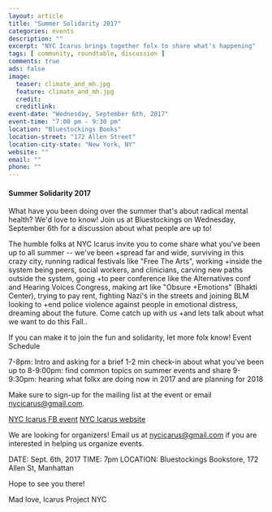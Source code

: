 ```yaml
---
layout: article
title: "Summer Solidarity 2017"
categories: events
description: ""
excerpt: "NYC Icarus brings together folx to share what's happening"
tags: [ community, roundtable, discussion ]
comments: true
ads: false
image:
  teaser: climate_and_mh.jpg
  feature: climate_and_mh.jpg
  credit: 
  creditlink: 
event-date: "Wednesday, September 6th, 2017"
event-time: "7:00 pm - 9:30 pm"
location: "Bluestockings Books"
location-street: "172 Allen Street"
location-city-state: "New York, NY"
website: ""
email: ""
phone: ""
---
```


#### Summer Solidarity 2017

What have you been doing over the summer that's about radical mental health? We'd love to know!
Join us at Bluestockings on Wednesday, September 6th for a discussion about what people are up to!

The humble folks at NYC Icarus invite you to come share what you've been up to all summer -- we've been
+spread far and wide, surviving in this crazy city, running radical festivals like "Free The Arts", working
+inside the system being peers, social workers, and clinicians, carving new paths outside the system, going
+to peer conference like the Alternatives conf and Hearing Voices Congress, making art like "Obsure
+Emotions" (Bhakti Center), trying to pay rent, fighting Nazi's in the streets and joining BLM looking to
+end police violence against people in emotional distress, dreaming about the future. Come catch up with us
+and lets talk about what we want to do this Fall..

If you can make it to join the fun and solidarity, let more folx know!
Event Schedule

7-8pm: Intro and asking for a brief 1-2 min check-in about what you've been up to
8-9:00pm: find common topics on summer events and share
9-9:30pm: hearing what folkx are doing now in 2017 and are planning for 2018

Make sure to sign-up for the mailing list at the event or email nycicarus@gmail.com.

[NYC Icarus FB event](https://www.facebook.com/events/735756043263217/)
[NYC Icarus website](http://nycicarus.org/events/summer-solidarity/)

We are looking for organizers! Email us at nycicarus@gmail.com if you are interested in helping us organize events.  

DATE: Sept. 6th, 2017
TIME: 7pm
LOCATION: Bluestockings Bookstore, 172 Allen St, Manhattan

Hope to see you there!

Mad love,
Icarus Project NYC
